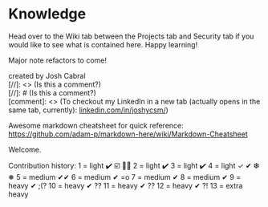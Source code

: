 # Knowledge

Head over to the Wiki tab between the Projects tab and Security tab if you would like to see what is contained here. Happy learning!

Major note refactors to come!

created by Josh Cabral <br>
[//]: <> (Is this a comment?) <br>
[//]: # (Is this a comment?) <br>
[comment]: <> (To checkout my LinkedIn in a new tab (actually opens in the same tab, currently): <a href="https://www.linkedin.com/in/joshycsm/" target="_blank">linkedin.com/in/joshycsm/</a>)

Awesome markdown cheatsheet for quick reference: https://github.com/adam-p/markdown-here/wiki/Markdown-Cheatsheet

Welcome.    

Contribution history:
1 = light ✔️ ☑️ 🎵🎶
2 = light ✔️
3 = light ✔️
4 = light ✓ ✔︎ ❆ ❅
5 = medium ✔︎✔︎
6 = medium ✔︎ =o
7 = medium ✔︎
8 = medium ✔︎
9 = heavy ✔︎ ;(?
10 = heavy ✔︎ ??
11 = heavy ✔︎ ??
12 = heavy ✔︎ ?!
13 = extra heavy   
  
